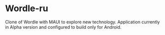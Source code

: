 # Wordle-ru
Clone of Wordle with MAUI to explore new technology.
Application currently in Alpha version and configured to build only for Android.
